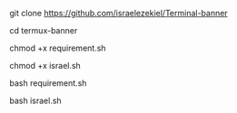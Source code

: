 git clone https://github.com/israelezekiel/Terminal-banner

cd termux-banner

chmod +x requirement.sh

chmod +x israel.sh

bash requirement.sh

bash israel.sh



